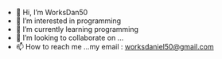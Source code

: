 - 👋 Hi, I’m WorksDan50
- 👀 I’m interested in programming
- 🌱 I’m currently learning programming
- 💞️ I’m looking to collaborate on ...
- 📫 How to reach me ...my email : worksdaniel50@gmail.com

<!---
Danproking0/Danproking0 is a ✨ special ✨ repository because its `README.md` (this file) appears on your GitHub profile.
You can click the Preview link to take a look at your changes.
--->
